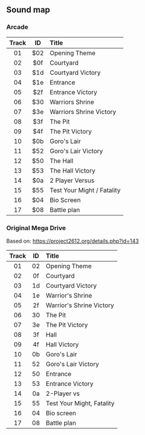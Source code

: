 ## Sound map

### Arcade

| Track | ID  | Title                                   |
| :---: | :-: | :-------------------------              |
|  01   | $02 | Opening Theme                           |
|  02   | $0f | Courtyard                               |
|  03   | $1d | Courtyard Victory                       |
|  04   | $1e | Entrance                                |
|  05   | $2f | Entrance Victory                        |
|  06   | $30 | Warriors Shrine                         |
|  07   | $3e | Warriors Shrine Victory                 |
|  08   | $3f | The Pit                                 |
|  09   | $4f | The Pit Victory                         |
|  10   | $0b | Goro's Lair                             |
|  11   | $52 | Goro's Lair Victory                     |
|  12   | $50 | The Hall                                |
|  13   | $53 | The Hall Victory                        |
|  14   | $0a | 2 Player Versus                         |
|  15   | $55 | Test Your Might / Fatality              |
|  16   | $04 | Bio Screen                              |
|  17   | $08 | Battle plan                             |

### Original Mega Drive

Based on: https://project2612.org/details.php?id=143

| Track | ID  | Title                                   |
| :---: | :-: | :-------------------------              |
|  01   | 02  | Opening Theme                           |
|  02   | 0f  | Courtyard                               |
|  03   | 1d  | Courtyard Victory                       |
|  04   | 1e  | Warrior's Shrine                        |
|  05   | 2f  | Warrior's Shrine Victory                |
|  06   | 30  | The Pit                                 |
|  07   | 3e  | The Pit Victory                         |
|  08   | 3f  | Hall                                    |
|  09   | 4f  | Hall Victory                            |
|  10   | 0b  | Goro's Lair                             |
|  11   | 52  | Goro's Lair Victory                     |
|  12   | 50  | Entrance                                |
|  13   | 53  | Entrance Victory                        |
|  14   | 0a  | 2-Player vs                             |
|  15   | 55  | Test Your Might, Fatality               |
|  16   | 04  | Bio screen                              |
|  17   | 08  | Battle plan                             |
